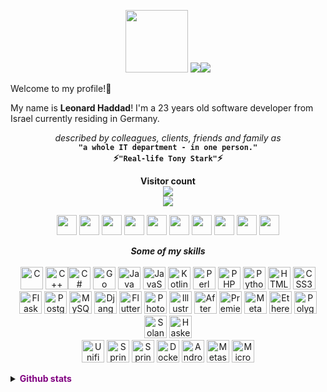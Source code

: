 <p align="center">
  <a href="https://www.buymeacoffee.com/leolion"><img src="https://cdn.buymeacoffee.com/buttons/v2/default-yellow.png" width="100" /></a>
  <a href="https://www.github.com/leolion3" target="_blank" rel="noreferrer"><img
src="https://img.shields.io/github/followers/leolion3?logo=github&style=for-the-badge&color=0891b2&labelColor=1c1917" /></a><a href="https://www.twitch.tv/xLeoLion3" target="_blank" rel="noreferrer"><img
src="https://img.shields.io/twitch/status/xLeoLion3?logo=twitchsx&style=for-the-badge&color=0891b2&labelColor=1c1917&label=TWITCH+STATUS" /></a>
</p>

Welcome to my profile!👋

My name is **Leonard Haddad**! I'm a 23 years old software developer from Israel currently residing in Germany.

<p align="center">
  <i>described by colleagues, clients, friends and family as</i><br>
  <b>
    <code>"a whole IT department - in one person."</code>
    <br>⚡<code>"Real-life Tony Stark"</code>⚡    
  </b>
</p>

<p align="center">
  <b>Visitor count</b>
  <br>
  <img src="https://profile-counter.glitch.me/leolion3/count.svg"/>
  <br>
  <img src="https://media0.giphy.com/media/5bGYUuT3VEVLa/giphy.gif"/>
</p>

<p align="center"> <a href="https://discord.com/users/LeoLion3#9010" target="_blank" rel="noreferrer"><img src="https://raw.githubusercontent.com/danielcranney/readme-generator/main/public/icons/socials/discord.svg" width="32" height="32" /></a> <a href="https://www.facebook.com/IsratechSoftware" target="_blank" rel="noreferrer"><img src="https://raw.githubusercontent.com/danielcranney/readme-generator/main/public/icons/socials/facebook.svg" width="32" height="32" /></a> <a href="https://www.github.com/leolion3" target="_blank" rel="noreferrer"><img src="https://raw.githubusercontent.com/danielcranney/readme-generator/main/public/icons/socials/github.svg" width="32" height="32" /></a> <a href="http://www.instagram.com/xleolion3" target="_blank" rel="noreferrer"><img src="https://raw.githubusercontent.com/danielcranney/readme-generator/main/public/icons/socials/instagram.svg" width="32" height="32" /></a> <a href="https://www.linkedin.com/in/leonard-haddad-251547210" target="_blank" rel="noreferrer"><img src="https://raw.githubusercontent.com/danielcranney/readme-generator/main/public/icons/socials/linkedin.svg" width="32" height="32" /></a> <a href="http://www.medium.com/leolion" target="_blank" rel="noreferrer"><img src="https://raw.githubusercontent.com/danielcranney/readme-generator/main/public/icons/socials/medium.svg" width="32" height="32" /></a> <a href="https://www.stackoverflow.com/users/13399409/leolion3" target="_blank" rel="noreferrer"><img src="https://raw.githubusercontent.com/danielcranney/readme-generator/main/public/icons/socials/stackoverflow.svg" width="32" height="32" /></a> <a href="https://www.twitter.com/LeoLion31" target="_blank" rel="noreferrer"><img src="https://raw.githubusercontent.com/danielcranney/readme-generator/main/public/icons/socials/twitter.svg" width="32" height="32" /></a> <a href="https://www.youtube.com/c/StrongLions" target="_blank" rel="noreferrer"><img src="https://raw.githubusercontent.com/danielcranney/readme-generator/main/public/icons/socials/youtube.svg" width="32" height="32" /></a> <a href="https://www.twitch.tv/xLeoLion3" target="_blank" rel="noreferrer"><img src="https://raw.githubusercontent.com/danielcranney/readme-generator/main/public/icons/socials/twitch.svg" width="32" height="32" /></a></p>


<p align="center"><i><b>Some of my skills</b></i><br><br>
<a href="https://docs.microsoft.com/en-us/cpp/?view=msvc-170" target="_blank" rel="noreferrer"><img src="https://raw.githubusercontent.com/danielcranney/readme-generator/main/public/icons/skills/c-colored.svg" width="36" height="36" alt="C" /></a>
<a href="https://docs.microsoft.com/en-us/cpp/?view=msvc-170" target="_blank" rel="noreferrer"><img src="https://raw.githubusercontent.com/danielcranney/readme-generator/main/public/icons/skills/cplusplus-colored.svg" width="36" height="36" alt="C++" /></a><a href="https://docs.microsoft.com/en-us/dotnet/csharp/" target="_blank" rel="noreferrer"><img src="https://raw.githubusercontent.com/danielcranney/readme-generator/main/public/icons/skills/csharp-colored.svg" width="36" height="36" alt="C#" /></a>
<a href="https://go.dev/doc/" target="_blank" rel="noreferrer"><img src="https://raw.githubusercontent.com/danielcranney/readme-generator/main/public/icons/skills/go-colored.svg" width="36" height="36" alt="Go" /></a>
<a href="https://www.oracle.com/java/" target="_blank" rel="noreferrer"><img src="https://raw.githubusercontent.com/danielcranney/readme-generator/main/public/icons/skills/java-colored.svg" width="36" height="36" alt="Java" /></a>
<a href="https://developer.mozilla.org/en-US/docs/Web/JavaScript" target="_blank" rel="noreferrer"><img src="https://raw.githubusercontent.com/danielcranney/readme-generator/main/public/icons/skills/javascript-colored.svg" width="36" height="36" alt="JavaScript" /></a>
<a href="https://kotlinlang.org/" target="_blank" rel="noreferrer"><img src="https://raw.githubusercontent.com/danielcranney/readme-generator/main/public/icons/skills/kotlin-colored.svg" width="36" height="36" alt="Kotlin" /></a>
<a href="https://www.perl.org/" target="_blank" rel="noreferrer"><img src="https://raw.githubusercontent.com/danielcranney/readme-generator/main/public/icons/skills/perl-colored.svg" width="36" height="36" alt="Perl" /></a>
<a href="https://www.php.net/" target="_blank" rel="noreferrer"><img src="https://raw.githubusercontent.com/danielcranney/readme-generator/main/public/icons/skills/php-colored.svg" width="36" height="36" alt="PHP" /></a>
<a href="https://www.python.org/" target="_blank" rel="noreferrer"><img src="https://raw.githubusercontent.com/danielcranney/readme-generator/main/public/icons/skills/python-colored.svg" width="36" height="36" alt="Python" /></a>
<a href="https://developer.mozilla.org/en-US/docs/Glossary/HTML5" target="_blank" rel="noreferrer"><img src="https://raw.githubusercontent.com/danielcranney/readme-generator/main/public/icons/skills/html5-colored.svg" width="36" height="36" alt="HTML5" /></a>
<a href="https://www.w3.org/TR/CSS/#css" target="_blank" rel="noreferrer"><img src="https://raw.githubusercontent.com/danielcranney/readme-generator/main/public/icons/skills/css3-colored.svg" width="36" height="36" alt="CSS3" /></a><br>
<a href="https://flask.palletsprojects.com/en/2.0.x/" target="_blank" rel="noreferrer"><img src="https://raw.githubusercontent.com/danielcranney/readme-generator/main/public/icons/skills/flask-colored.svg" width="36" height="36" alt="Flask" /></a>
<a href="https://www.postgresql.org/" target="_blank" rel="noreferrer"><img src="https://raw.githubusercontent.com/danielcranney/readme-generator/main/public/icons/skills/postgresql-colored.svg" width="36" height="36" alt="PostgreSQL" /></a>
<a href="https://www.mysql.com/" target="_blank" rel="noreferrer"><img src="https://raw.githubusercontent.com/danielcranney/readme-generator/main/public/icons/skills/mysql-colored.svg" width="36" height="36" alt="MySQL" /></a>
<a href="https://www.djangoproject.com/" target="_blank" rel="noreferrer"><img src="https://raw.githubusercontent.com/danielcranney/readme-generator/main/public/icons/skills/django-colored.svg" width="36" height="36" alt="Django" /></a>
<a href="https://flutter.dev/" target="_blank" rel="noreferrer"><img src="https://raw.githubusercontent.com/danielcranney/readme-generator/main/public/icons/skills/flutter-colored.svg" width="36" height="36" alt="Flutter" /></a>
<a href="https://www.adobe.com/uk/products/photoshop.html" target="_blank" rel="noreferrer"><img src="https://raw.githubusercontent.com/danielcranney/readme-generator/main/public/icons/skills/photoshop-colored.svg" width="36" height="36" alt="Photoshop" /></a>
<a href="adobe.com/uk/products/illustrator.html" target="_blank" rel="noreferrer"><img src="https://raw.githubusercontent.com/danielcranney/readme-generator/main/public/icons/skills/illustrator-colored.svg" width="36" height="36" alt="Illustrator" /></a>
<a href="https://www.adobe.com/uk/products/aftereffects.html" target="_blank" rel="noreferrer"><img src="https://raw.githubusercontent.com/danielcranney/readme-generator/main/public/icons/skills/aftereffects-colored.svg" width="36" height="36" alt="After Effects" /></a>
<a href="https://www.adobe.com/uk/products/premiere.html" target="_blank" rel="noreferrer"><img src="https://raw.githubusercontent.com/danielcranney/readme-generator/main/public/icons/skills/premierepro-colored.svg" width="36" height="36" alt="Premiere Pro" /></a>
<a href="https://metamask.io/" target="_blank" rel="noreferrer"><img src="https://raw.githubusercontent.com/danielcranney/readme-generator/main/public/icons/skills/metamask-colored.svg" width="36" height="36" alt="MetaMask" /></a>
<a href="https://ethereum.org/en/" target="_blank" rel="noreferrer"><img src="https://raw.githubusercontent.com/danielcranney/readme-generator/main/public/icons/skills/ethereum-colored.svg" width="36" height="36" alt="Ethereum" /></a>
<a href="https://polygon.technology/" target="_blank" rel="noreferrer"><img src="https://raw.githubusercontent.com/danielcranney/readme-generator/main/public/icons/skills/polygon-colored.svg" width="36" height="36" alt="Polygon" /></a>
<a href="https://solana.com/" target="_blank" rel="noreferrer"><img src="https://raw.githubusercontent.com/danielcranney/readme-generator/main/public/icons/skills/solana-colored.svg" width="36" height="36" alt="Solana" /></a>
<a href="https://www.haskell.org/" target="_blank" rel="noreferrer"><img src="https://user-images.githubusercontent.com/45939246/203198835-76f34839-354b-485b-b136-969d8000d5ed.svg" width="36" height="36" alt="Haskell" /></a><br>
  <a href="https://ui.com/consoles" target="_blank" rel="noreferrer"><img src="https://user-images.githubusercontent.com/45939246/203199313-0094e27a-61f8-434f-8764-7ccfbcad5fa4.svg" width="36" height="36" alt="Unifi" /></a>
  <a href="https://spring.io/projects/spring-boot" target="_blank" rel="noreferrer"><img src="https://user-images.githubusercontent.com/45939246/203199457-a686c36a-c8a7-4b03-9d8d-36af5042625f.svg" width="36" height="36" alt="Spring Boot" /></a>
  <a href="https://www.tensorflow.org/" target="_blank" rel="noreferrer"><img src="https://user-images.githubusercontent.com/45939246/203199581-72270c32-a9d3-4ed7-8817-7aa849065581.svg" width="36" height="36" alt="Spring Boot" /></a>
  <a href="https://www.docker.io/" target="_blank" rel="noreferrer"><img src="https://user-images.githubusercontent.com/45939246/203199993-ed1398bd-5008-48dd-8393-bf7f2b608e64.svg" width="36" height="36" alt="Docker" /></a>
  <a href="https://developer.android.com/studio" target="_blank" rel="noreferrer"><img src="https://user-images.githubusercontent.com/45939246/203200421-4f24d9a6-d0e6-47d5-942e-c96faf5d25de.svg" width="36" height="36" alt="Android Studio" /></a>
  <a href="https://www.metasploit.com/" target="_blank" rel="noreferrer"><img src="https://user-images.githubusercontent.com/45939246/203200094-7440df2f-c2d5-48b2-9e4d-21522109b755.svg" width="36" height="36" alt="Metasploit" /></a>
  <a href="https://www.office.com/" target="_blank" rel="noreferrer"><img src="https://user-images.githubusercontent.com/45939246/203199855-bc55d35c-6910-4e9a-be12-949be6b4ea99.svg" width="36" height="36" alt="Microsoft Office" /></a>
</p>

<details id="github-stats">
  <summary>
  	<b style="color: purple;">Github stats</b>
  </summary>
  <div>
<a href="http://www.github.com/leolion3"><img src="https://github-readme-stats.vercel.app/api?username=leolion3&show_icons=true&hide=&count_private=true&title_color=3382ed&text_color=ffffff&icon_color=0891b2&bg_color=1c1917&hide_border=true&show_icons=true" alt="leolion3's GitHub stats" /></a><a href="http://www.github.com/leolion3"><img src="https://github-readme-streak-stats.herokuapp.com/?user=leolion3&stroke=ffffff&background=1c1917&ring=3382ed&fire=3382ed&currStreakNum=ffffff&currStreakLabel=3382ed&sideNums=ffffff&sideLabels=ffffff&dates=ffffff&hide_border=true"></a>

<a href="http://www.github.com/leolion3"><img src="https://activity-graph.herokuapp.com/graph?username=leolion3&bg_color=1c1917&color=ffffff&line=0891b2&point=ffffff&area_color=1c1917&area=true&hide_border=true&custom_title=GitHub%20Commits%20Graph" alt="GitHub Commits Graph"></a>

<a href="https://github.com/leolion3" align="left">
  <img src="https://github-readme-stats.vercel.app/api/top-langs/?username=leolion3&langs_count=10&title_color=3382ed&text_color=ffffff&icon_color=0891b2&bg_color=1c1917&hide_border=true&locale=en&custom_title=Top%20%Languages" alt="Top Languages">
</a>
<a href="https://github.com/leolion3/University_Stuff" align="right"><img align="right" width="65%" src="https://github-readme-stats.vercel.app/api/pin/?username=leolion3&repo=University_Stuff&title_color=3382ed&text_color=ffffff&icon_color=0891b2&bg_color=1c1917&hide_border=true&locale=en"></a>
<a href="#github-stats">Back to top</a>
</div>
</details>
